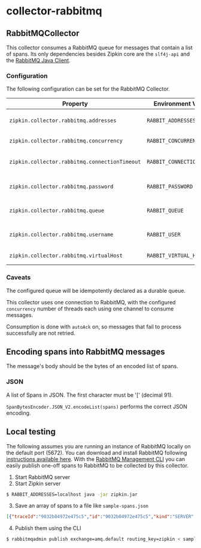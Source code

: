 # collector-rabbitmq

## RabbitMQCollector
This collector consumes a RabbitMQ queue for messages that contain a list of spans.
Its only dependencies besides Zipkin core are the `slf4j-api` and the [RabbitMQ Java Client](https://github.com/rabbitmq/rabbitmq-java-client).

### Configuration

The following configuration can be set for the RabbitMQ Collector.

Property | Environment Variable | Description
--- | --- | ---
`zipkin.collector.rabbitmq.addresses` | `RABBIT_ADDRESSES` | Comma-separated list of RabbitMQ addresses, ex. `localhost:5672,localhost:5673`
`zipkin.collector.rabbitmq.concurrency` | `RABBIT_CONCURRENCY` | Number of concurrent consumers. Defaults to `1`
`zipkin.collector.rabbitmq.connectionTimeout` | `RABBIT_CONNECTION_TIMEOUT` | Milliseconds to wait establishing a connection. Defaults to `60000` (1 minute)
`zipkin.collector.rabbitmq.password` | `RABBIT_PASSWORD`| Password to use when connecting to RabbitMQ. Defaults to `guest`
`zipkin.collector.rabbitmq.queue` | `RABBIT_QUEUE` | Queue from which to collect span messages. Defaults to `zipkin`
`zipkin.collector.rabbitmq.username` | `RABBIT_USER` | Username to use when connecting to RabbitMQ. Defaults to `guest`
`zipkin.collector.rabbitmq.virtualHost` | `RABBIT_VIRTUAL_HOST` | RabbitMQ virtual host to use. Defaults to `/`

### Caveats

The configured queue will be idempotently declared as a durable queue.

This collector uses one connection to RabbitMQ, with the configured `concurrency` number of threads
each using one channel to consume messages.

Consumption is done with `autoAck` on, so messages that fail to process successfully are not retried.

## Encoding spans into RabbitMQ messages
The message's body should be the bytes of an encoded list of spans.

### JSON
A list of Spans in JSON. The first character must be '[' (decimal 91).

`SpanBytesEncoder.JSON_V2.encodeList(spans)` performs the correct JSON encoding.

## Local testing

The following assumes you are running an instance of RabbitMQ locally on the default port (5672).
You can download and install RabbitMQ following [instructions available here](https://www.rabbitmq.com/download.html).
With the [RabbitMQ Management CLI](https://www.rabbitmq.com/management-cli.html) you can easily publish
one-off spans to RabbitMQ to be collected by this collector.

1. Start RabbitMQ server
2. Start Zipkin server
```bash
$ RABBIT_ADDRESSES=localhost java -jar zipkin.jar
```
3. Save an array of spans to a file like `sample-spans.json`
```json
[{"traceId":"9032b04972e475c5","id":"9032b04972e475c5","kind":"SERVER","name":"get","timestamp":1505990621526000,"duration":612898,"localEndpoint":{"serviceName":"brave-webmvc-example","ipv4":"192.168.1.113"},"remoteEndpoint":{"serviceName":"","ipv4":"127.0.0.1","port":60149},"tags":{"error":"500 Internal Server Error","http.path":"/a"}}]
```
4. Publish them using the CLI 
```bash
$ rabbitmqadmin publish exchange=amq.default routing_key=zipkin < sample-spans.json
```
